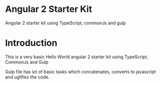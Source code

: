 # Angular 2 Starter Kit
Angular 2 starter kit using TypeScript, commonJs and gulp

# Introduction
This is a very basic Hello World angular 2 starter kit using TypeScript, CommonJs and Gulp

Gulp file has lot of basic tasks which concatenates, converts to javascript and uglifies the code.

